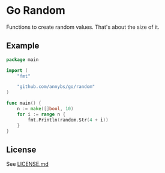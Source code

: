 # Go Random

Functions to create random values. That's about the size of it.

## Example

```go
package main

import (
	"fmt"

	"github.com/annybs/go/random"
)

func main() {
	n := make([]bool, 10)
	for i := range n {
		fmt.Println(random.Str(4 + i))
	}
}
```

## License

See [LICENSE.md](../LICENSE.md)
